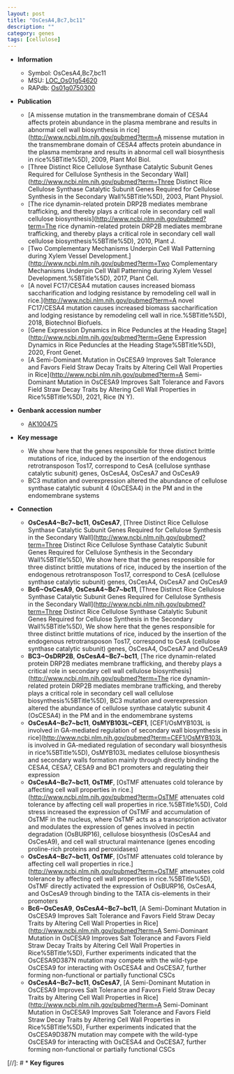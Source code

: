 ```yaml
---
layout: post
title: "OsCesA4,Bc7,bc11"
description: ""
category: genes
tags: [cellulose]
---
```


* **Information**  
    + Symbol: OsCesA4,Bc7,bc11  
    + MSU: [LOC_Os01g54620](http://rice.uga.edu/cgi-bin/ORF_infopage.cgi?orf=LOC_Os01g54620)  
    + RAPdb: [Os01g0750300](http://rapdb.dna.affrc.go.jp/viewer/gbrowse_details/irgsp1?name=Os01g0750300)  

* **Publication**  
    + [A missense mutation in the transmembrane domain of CESA4 affects protein abundance in the plasma membrane and results in abnormal cell wall biosynthesis in rice](http://www.ncbi.nlm.nih.gov/pubmed?term=A missense mutation in the transmembrane domain of CESA4 affects protein abundance in the plasma membrane and results in abnormal cell wall biosynthesis in rice%5BTitle%5D), 2009, Plant Mol Biol.
    + [Three Distinct Rice Cellulose Synthase Catalytic Subunit Genes Required for Cellulose Synthesis in the Secondary Wall](http://www.ncbi.nlm.nih.gov/pubmed?term=Three Distinct Rice Cellulose Synthase Catalytic Subunit Genes Required for Cellulose Synthesis in the Secondary Wall%5BTitle%5D), 2003, Plant Physiol.
    + [The rice dynamin-related protein DRP2B mediates membrane trafficking, and thereby plays a critical role in secondary cell wall cellulose biosynthesis](http://www.ncbi.nlm.nih.gov/pubmed?term=The rice dynamin-related protein DRP2B mediates membrane trafficking, and thereby plays a critical role in secondary cell wall cellulose biosynthesis%5BTitle%5D), 2010, Plant J.
    + [Two Complementary Mechanisms Underpin Cell Wall Patterning during Xylem Vessel Development.](http://www.ncbi.nlm.nih.gov/pubmed?term=Two Complementary Mechanisms Underpin Cell Wall Patterning during Xylem Vessel Development.%5BTitle%5D), 2017, Plant Cell.
    + [A novel FC17/CESA4 mutation causes increased biomass saccharification and lodging resistance by remodeling cell wall in rice.](http://www.ncbi.nlm.nih.gov/pubmed?term=A novel FC17/CESA4 mutation causes increased biomass saccharification and lodging resistance by remodeling cell wall in rice.%5BTitle%5D), 2018, Biotechnol Biofuels.
    + [Gene Expression Dynamics in Rice Peduncles at the Heading Stage](http://www.ncbi.nlm.nih.gov/pubmed?term=Gene Expression Dynamics in Rice Peduncles at the Heading Stage%5BTitle%5D), 2020, Front Genet.
    + [A Semi-Dominant Mutation in OsCESA9 Improves Salt Tolerance and Favors Field Straw Decay Traits by Altering Cell Wall Properties in Rice](http://www.ncbi.nlm.nih.gov/pubmed?term=A Semi-Dominant Mutation in OsCESA9 Improves Salt Tolerance and Favors Field Straw Decay Traits by Altering Cell Wall Properties in Rice%5BTitle%5D), 2021, Rice (N Y).

* **Genbank accession number**  
    + [AK100475](http://www.ncbi.nlm.nih.gov/nuccore/AK100475)

* **Key message**  
    + We show here that the genes responsible for three distinct brittle mutations of rice, induced by the insertion of the endogenous retrotransposon Tos17, correspond to CesA (cellulose synthase catalytic subunit) genes, OsCesA4, OsCesA7 and OsCesA9
    + BC3 mutation and overexpression altered the abundance of cellulose synthase catalytic subunit 4 (OsCESA4) in the PM and in the endomembrane systems

* **Connection**  
    + __OsCesA4~Bc7~bc11__, __OsCesA7__, [Three Distinct Rice Cellulose Synthase Catalytic Subunit Genes Required for Cellulose Synthesis in the Secondary Wall](http://www.ncbi.nlm.nih.gov/pubmed?term=Three Distinct Rice Cellulose Synthase Catalytic Subunit Genes Required for Cellulose Synthesis in the Secondary Wall%5BTitle%5D), We show here that the genes responsible for three distinct brittle mutations of rice, induced by the insertion of the endogenous retrotransposon Tos17, correspond to CesA (cellulose synthase catalytic subunit) genes, OsCesA4, OsCesA7 and OsCesA9
    + __Bc6~OsCesA9__, __OsCesA4~Bc7~bc11__, [Three Distinct Rice Cellulose Synthase Catalytic Subunit Genes Required for Cellulose Synthesis in the Secondary Wall](http://www.ncbi.nlm.nih.gov/pubmed?term=Three Distinct Rice Cellulose Synthase Catalytic Subunit Genes Required for Cellulose Synthesis in the Secondary Wall%5BTitle%5D), We show here that the genes responsible for three distinct brittle mutations of rice, induced by the insertion of the endogenous retrotransposon Tos17, correspond to CesA (cellulose synthase catalytic subunit) genes, OsCesA4, OsCesA7 and OsCesA9
    + __BC3~OsDRP2B__, __OsCesA4~Bc7~bc11__, [The rice dynamin-related protein DRP2B mediates membrane trafficking, and thereby plays a critical role in secondary cell wall cellulose biosynthesis](http://www.ncbi.nlm.nih.gov/pubmed?term=The rice dynamin-related protein DRP2B mediates membrane trafficking, and thereby plays a critical role in secondary cell wall cellulose biosynthesis%5BTitle%5D), BC3 mutation and overexpression altered the abundance of cellulose synthase catalytic subunit 4 (OsCESA4) in the PM and in the endomembrane systems
    + __OsCesA4~Bc7~bc11__, __OsMYB103L~CEF1__, [CEF1/OsMYB103L is involved in GA-mediated regulation of secondary wall biosynthesis in rice](http://www.ncbi.nlm.nih.gov/pubmed?term=CEF1/OsMYB103L is involved in GA-mediated regulation of secondary wall biosynthesis in rice%5BTitle%5D), OsMYB103L mediates cellulose biosynthesis and secondary walls formation mainly through directly binding the CESA4, CESA7, CESA9 and BC1 promoters and regulating their expression
    + __OsCesA4~Bc7~bc11__, __OsTMF__, [OsTMF attenuates cold tolerance by affecting cell wall properties in rice.](http://www.ncbi.nlm.nih.gov/pubmed?term=OsTMF attenuates cold tolerance by affecting cell wall properties in rice.%5BTitle%5D),  Cold stress increased the expression of OsTMF and accumulation of OsTMF in the nucleus, where OsTMF acts as a transcription activator and modulates the expression of genes involved in pectin degradation (OsBURP16), cellulose biosynthesis (OsCesA4 and OsCesA9), and cell wall structural maintenance (genes encoding proline-rich proteins and peroxidases)
    + __OsCesA4~Bc7~bc11__, __OsTMF__, [OsTMF attenuates cold tolerance by affecting cell wall properties in rice.](http://www.ncbi.nlm.nih.gov/pubmed?term=OsTMF attenuates cold tolerance by affecting cell wall properties in rice.%5BTitle%5D),  OsTMF directly activated the expression of OsBURP16, OsCesA4, and OsCesA9 through binding to the TATA cis-elements in their promoters
    + __Bc6~OsCesA9__, __OsCesA4~Bc7~bc11__, [A Semi-Dominant Mutation in OsCESA9 Improves Salt Tolerance and Favors Field Straw Decay Traits by Altering Cell Wall Properties in Rice](http://www.ncbi.nlm.nih.gov/pubmed?term=A Semi-Dominant Mutation in OsCESA9 Improves Salt Tolerance and Favors Field Straw Decay Traits by Altering Cell Wall Properties in Rice%5BTitle%5D),  Further experiments indicated that the OsCESA9D387N mutation may compete with the wild-type OsCESA9 for interacting with OsCESA4 and OsCESA7, further forming non-functional or partially functional CSCs
    + __OsCesA4~Bc7~bc11__, __OsCesA7__, [A Semi-Dominant Mutation in OsCESA9 Improves Salt Tolerance and Favors Field Straw Decay Traits by Altering Cell Wall Properties in Rice](http://www.ncbi.nlm.nih.gov/pubmed?term=A Semi-Dominant Mutation in OsCESA9 Improves Salt Tolerance and Favors Field Straw Decay Traits by Altering Cell Wall Properties in Rice%5BTitle%5D),  Further experiments indicated that the OsCESA9D387N mutation may compete with the wild-type OsCESA9 for interacting with OsCESA4 and OsCESA7, further forming non-functional or partially functional CSCs

[//]: # * **Key figures**  


